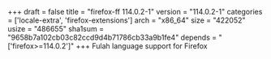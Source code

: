 +++
draft = false
title = "firefox-ff 114.0.2-1"
version = "114.0.2-1"
categories = ['locale-extra', 'firefox-extensions']
arch = "x86_64"
size = "422052"
usize = "486655"
sha1sum = "9658b7a102cb03c82ccd9d4b71786cb33a9b1fe4"
depends = "['firefox>=114.0.2']"
+++
Fulah language support for Firefox